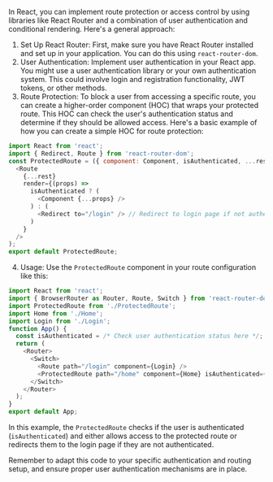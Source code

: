 

In React, you can implement route protection or access control by using libraries like React Router and a combination of user authentication and conditional rendering. Here's a general approach:
1. Set Up React Router: First, make sure you have React Router installed and set up in your application. You can do this using `react-router-dom`.
2. User Authentication: Implement user authentication in your React app. You might use a user authentication library or your own authentication system. This could involve login and registration functionality, JWT tokens, or other methods.
3. Route Protection: To block a user from accessing a specific route, you can create a higher-order component (HOC) that wraps your protected route. This HOC can check the user's authentication status and determine if they should be allowed access.
Here's a basic example of how you can create a simple HOC for route protection:
```javascript
import React from 'react';
import { Redirect, Route } from 'react-router-dom';
const ProtectedRoute = ({ component: Component, isAuthenticated, ...rest }) => (
  <Route
    {...rest}
    render={(props) =>
      isAuthenticated ? (
        <Component {...props} />
      ) : (
        <Redirect to="/login" /> // Redirect to login page if not authenticated
      )
    }
  />
);
export default ProtectedRoute;
```
4. Usage: Use the `ProtectedRoute` component in your route configuration like this:
```javascript
import React from 'react';
import { BrowserRouter as Router, Route, Switch } from 'react-router-dom';
import ProtectedRoute from './ProtectedRoute';
import Home from './Home';
import Login from './Login';
function App() {
  const isAuthenticated = /* Check user authentication status here */;
  return (
    <Router>
      <Switch>
        <Route path="/login" component={Login} />
        <ProtectedRoute path="/home" component={Home} isAuthenticated={isAuthenticated} />
      </Switch>
    </Router>
  );
}
export default App;
```
In this example, the `ProtectedRoute` checks if the user is authenticated (`isAuthenticated`) and either allows access to the protected route or redirects them to the login page if they are not authenticated.

Remember to adapt this code to your specific authentication and routing setup, and ensure proper user authentication mechanisms are in place.







